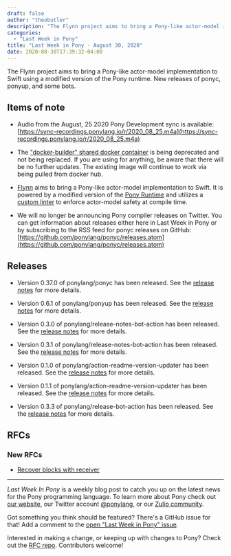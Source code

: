 ```yaml
---
draft: false
author: "theobutler"
description: "The Flynn project aims to bring a Pony-like actor-model implementation to Swift using a modified version of the Pony runtime. New releases of ponyc, ponyup, and some bots."
categories:
  - "Last Week in Pony"
title: "Last Week in Pony - August 30, 2020"
date: 2020-08-30T17:39:32-04:00
---
```


The Flynn project aims to bring a Pony-like actor-model implementation to Swift using a modified version of the Pony runtime. New releases of ponyc, ponyup, and some bots.
<!--more-->

## Items of note

- Audio from the August, 25 2020 Pony Development sync is available: [https://sync-recordings.ponylang.io/r/2020_08_25.m4a](https://sync-recordings.ponylang.io/r/2020_08_25.m4a)

- The ["docker-builder" shared docker container](https://github.com/ponylang/shared-docker/tree/main/docker-builder) is being deprecated and not being replaced. If you are using for anything, be aware that there will be no further updates. The existing image will continue to work via being pulled from docker hub.

- [Flynn](https://github.com/KittyMac/flynn) aims to bring a Pony-like actor-model implementation to Swift. It is powered by a modified version of the [Pony Runtime](https://www.ponylang.io/faq/#runtime) and utilizes a [custom linter](https://github.com/KittyMac/flynn/blob/main/docs/FLYNNLINT.md) to enforce actor-model safety at compile time.

- We will no longer be announcing Pony compiler releases on Twitter.
You can get information about releases either here in Last Week in Pony or by subscribing to the RSS feed for ponyc releases on GitHub: [https://github.com/ponylang/ponyc/releases.atom](https://github.com/ponylang/ponyc/releases.atom)

## Releases

- Version 0.37.0 of ponylang/ponyc has been released.
See the [release notes](https://github.com/ponylang/ponyc/releases/tag/0.37.0) for more details.

- Version 0.6.1 of ponylang/ponyup has been released.
See the [release notes](https://github.com/ponylang/ponyup/releases/tag/0.6.1) for more details.

- Version 0.3.0 of ponylang/release-notes-bot-action has been released.
See the [release notes](https://github.com/ponylang/release-notes-bot-action/releases/tag/0.3.0) for more details.

- Version 0.3.1 of ponylang/release-notes-bot-action has been released.
See the [release notes](https://github.com/ponylang/release-notes-bot-action/releases/tag/0.3.1) for more details.

- Version 0.1.0 of ponylang/action-readme-version-updater has been released.
See the [release notes](https://github.com/ponylang/action-readme-version-updater/releases/tag/0.1.0) for more details.

- Version 0.1.1 of ponylang/action-readme-version-updater has been released.
See the [release notes](https://github.com/ponylang/action-readme-version-updater/releases/tag/0.1.1) for more details.

- Version 0.3.3 of ponylang/release-bot-action has been released.
See the [release notes](https://github.com/ponylang/release-bot-action/releases/tag/0.3.3) for more details.

## RFCs

### New RFCs

- [Recover blocks with receiver](https://github.com/ponylang/rfcs/pull/182)

---

_Last Week In Pony_ is a weekly blog post to catch you up on the latest news for the Pony programming language. To learn more about Pony check out [our website](https://ponylang.io), our Twitter account [@ponylang](https://twitter.com/ponylang), or our [Zulip community](https://ponylang.zulipchat.com).

Got something you think should be featured? There's a GitHub issue for that! Add a comment to the [open "Last Week in Pony" issue](https://github.com/ponylang/ponylang.github.io/issues?q=is%3Aissue+is%3Aopen+label%3Alast-week-in-pony).

Interested in making a change, or keeping up with changes to Pony? Check out the [RFC repo](https://github.com/ponylang/rfcs). Contributors welcome!
